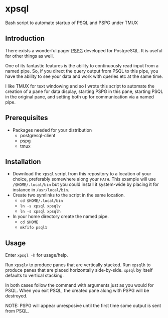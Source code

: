 # xpsql
Bash script to automate startup of PSQL and PSPG under TMUX

## Introduction
There exists a wonderful pager [PSPG](https://github.com/okbob/pspg) developed for PostgreSQL.  It is useful for other things as well.

One of its fantastic features is the ability to continuously read input from a named pipe.  So, if you direct the query output from PSQL to this pipe, you have the ability to see your data and work with queries etc at the same time.

I like TMUX for text windowing and so I wrote this script to automate the creation of a pane for data display, starting PSPG in this pane, starting PSQL in the original pane, and setting both up for communication via a named pipe.

## Prerequisites
* Packages needed for your distribution
  * postgresql-client
  * pspg
  * tmux
 
## Installation
- Download the <code>xpsql</code> script from this repository to a location of your choice, preferably somewhere along your <code>PATH</code>.  This example will use <code>/$HOME/.local/bin</code> but you could install it system-wide by placing it for instance in <code>/usr/local/bin</code>.
- Create two symlinks to the script in the same location.
  - <code>cd $HOME/.local/bin</code>
  - <code>ln -s xpsql xpsqlv</code>
  - <code>ln -s xpsql xpsqlh</code>
- In your home directory create the named pipe.
  - <code>cd $HOME</code>
  - <code>mkfifo psql1</code>

## Usage
Enter <code>xpsql -h</code> for usage/help.

Run <code>xpsqlv</code> to produce panes that are vertically stacked. Run <code>xpsqlh</code> to produce panes that are placed horizontally side-by-side.  <code>xpsql</code> by itself defaults to vertical stacking.

In both cases follow the command with arguments just as you would for PSQL.  When you exit PSQL, the created pane along with PSPG will be destroyed.

NOTE: PSPG will appear unresposive until the first time some output is sent from PSQL.
